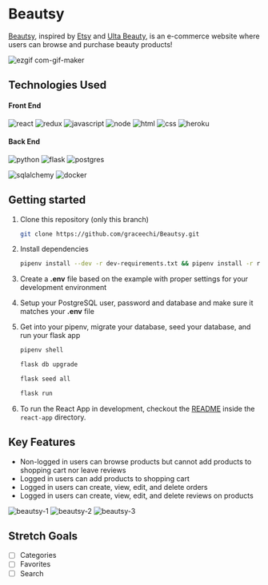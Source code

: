 # Beautsy

[Beautsy](https://aa-beautsy.herokuapp.com/), inspired by <a href="https://www.etsy.com/?utm_source=google&utm_medium=cpc&utm_term=etsy_e&utm_campaign=Search_US_Brand_GGL_ENG_General-Brand_Core_All_Exact&utm_ag=A1&utm_custom1=_k_CjwKCAjw5s6WBhA4EiwACGncZV-Y24o5PLz-rDX-jRBxp05Jjwxo22HkpXD1_ycA25nqkh-aiwll-RoC8ZEQAvD_BwE_k_&utm_content=go_227553629_16342445429_536666953103_aud-459688891435:kwd-1818581752_c_&utm_custom2=227553629&gclid=CjwKCAjw5s6WBhA4EiwACGncZV-Y24o5PLz-rDX-jRBxp05Jjwxo22HkpXD1_ycA25nqkh-aiwll-RoC8ZEQAvD_BwE" target="_blank">Etsy</a> and <a href="https://www.ulta.com/" target="_blank">Ulta Beauty</a>, is an e-commerce website where users can browse and purchase beauty products!

![ezgif com-gif-maker](https://user-images.githubusercontent.com/90019010/179421861-64eadf69-0273-44c4-aeab-214abecf07e4.gif)

## Technologies Used
#### Front End
![react](https://user-images.githubusercontent.com/90019010/179418431-3768ece7-d988-43f1-a22b-4707848ac9d2.svg)
![redux](https://user-images.githubusercontent.com/90019010/179418433-e3ae4f1d-a1dc-4772-84b7-56db8132d01e.svg)
![javascript](https://user-images.githubusercontent.com/90019010/179418437-d00f3585-d6a9-4531-af2f-e5cb321e2780.svg)
![node](https://user-images.githubusercontent.com/90019010/179418558-6d4f59d8-7449-4c32-a30f-5880f91674d7.svg)
![html](https://user-images.githubusercontent.com/90019010/179418445-20d38d75-eae7-4bbf-bed0-5c26ec4aa977.svg)
![css](https://user-images.githubusercontent.com/90019010/179418447-fd17f92e-83e6-4e60-b4d6-602b8300bdc9.svg)
![heroku](https://user-images.githubusercontent.com/90019010/179418448-91d1d47f-1184-440a-bcd0-03f36192f775.svg)

#### Back End
![python](https://user-images.githubusercontent.com/90019010/179418459-28523cdb-5d46-4473-a744-efcf2bb47c8d.svg)
![flask](https://user-images.githubusercontent.com/90019010/179418464-dac29f71-39ae-425b-bbc7-86e6dd29098b.svg)
![postgres](https://user-images.githubusercontent.com/90019010/179418482-fca795c5-b035-43e6-91cb-c136d0c9f6fb.svg)

![sqlalchemy](https://user-images.githubusercontent.com/90019010/179418727-a98bf3e3-66b0-4810-8262-233cb237eff0.png)
![docker](https://user-images.githubusercontent.com/90019010/179418728-3f613898-0931-4c44-a182-318e037cd268.png)

## Getting started
1. Clone this repository (only this branch)

   ```bash
   git clone https://github.com/graceechi/Beautsy.git
   ```

2. Install dependencies

      ```bash
      pipenv install --dev -r dev-requirements.txt && pipenv install -r requirements.txt
      ```

3. Create a **.env** file based on the example with proper settings for your
   development environment
4. Setup your PostgreSQL user, password and database and make sure it matches your **.env** file

5. Get into your pipenv, migrate your database, seed your database, and run your flask app

   ```bash
   pipenv shell
   ```

   ```bash
   flask db upgrade
   ```

   ```bash
   flask seed all
   ```

   ```bash
   flask run
   ```

6. To run the React App in development, checkout the [README](./react-app/README.md) inside the `react-app` directory.

## Key Features
- Non-logged in users can browse products but cannot add products to shopping cart nor leave reviews
- Logged in users can add products to shopping cart
- Logged in users can create, view, edit, and delete orders
- Logged in users can create, view, edit, and delete reviews on products

![beautsy-1](https://user-images.githubusercontent.com/90019010/179422409-be3708f7-322a-444d-968c-0edd1c4d40b9.gif)
![beautsy-2](https://user-images.githubusercontent.com/90019010/179422413-8c8e5f2a-ae96-423b-b899-bffa789d9a9c.gif)
![beautsy-3](https://user-images.githubusercontent.com/90019010/179422416-dadcd28f-1c88-43a1-96b7-1871b7f5c726.gif)

## Stretch Goals
- [ ] Categories
- [ ] Favorites
- [ ] Search
